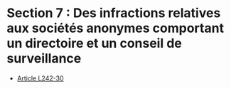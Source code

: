 # Section 7 : Des infractions relatives aux sociétés anonymes comportant un directoire et un conseil de surveillance

- [Article L242-30](article-l242-30.md)
